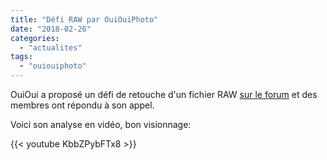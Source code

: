 ```yaml
---
title: "Défi RAW par OuiOuiPhoto"
date: "2018-02-26"
categories: 
  - "actualites"
tags: 
  - "ouiouiphoto"
---
```


OuiOui a proposé un défi de retouche d'un fichier RAW [sur le forum](https://darktable.fr/forum/showthread.php?tid=2387) et des membres ont répondu à son appel.

Voici son analyse en vidéo, bon visionnage:

{{< youtube KbbZPybFTx8 >}}
